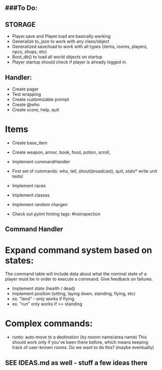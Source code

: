 ###To Do:
-----------------------------------------------------------------------------
## STORAGE
* Player.save and Player.load are basically working
* Generalize to_json to work with any class/object
* Generalized save/load to work with all types (items, rooms, players, npcs, shops, etc)
* Boot_db() to load all world objects on startup
* Player startup should check if player is already logged in.

## Handler:
* Create pager
* Test wrapping
* Create customizable prompt
* Create @who
* Create score, help, quit



# Items
* Create base_item
* Create weapon, armor, book, food, potion, scroll, 

* Implement commandHandler
* First set of commands:  who, tell, shout(broadcast), quit, stats* write unit tests!
* Implement races
* Implement classes
* Implement random chargen

* Check out pylint hinting tags:
   #noinspection 

## Command Handler
# Expand command system based on states:
The command table will include data about what the nominal state of a player
  must be in order to execute a command.  Give feedback on failures.

* Implement state (health / dead)
* Implement position (sitting, laying down, standing, flying, etc)
* ex. "land" - only works if flying
* ex. "run" only works if >= standing

# Complex commands:
* runto: auto-move to a destination (by rooom name/area name)
      This should work only if you've been there before, which means keeping
      track of user-known rooms.  Do we want to do this?  (maybe eventually)


## SEE IDEAS.md as well - stuff a few ideas there